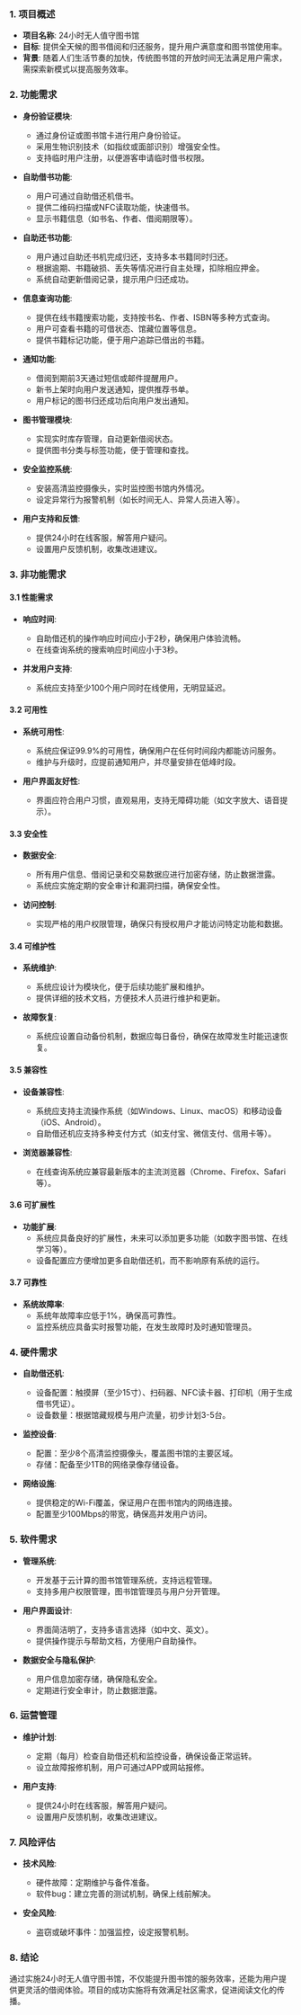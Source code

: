 ### 1. 项目概述
- **项目名称**: 24小时无人值守图书馆
- **目标**: 提供全天候的图书借阅和归还服务，提升用户满意度和图书馆使用率。
- **背景**: 随着人们生活节奏的加快，传统图书馆的开放时间无法满足用户需求，需探索新模式以提高服务效率。

### 2. 功能需求

- **身份验证模块**:
  - 通过身份证或图书馆卡进行用户身份验证。
  - 采用生物识别技术（如指纹或面部识别）增强安全性。
  - 支持临时用户注册，以便游客申请临时借书权限。

- **自助借书功能**:
  - 用户可通过自助借还机借书。
  - 提供二维码扫描或NFC读取功能，快速借书。
  - 显示书籍信息（如书名、作者、借阅期限等）。

- **自助还书功能**:
  - 用户通过自助还书机完成归还，支持多本书籍同时归还。
  - 根据逾期、书籍破损、丢失等情况进行自主处理，扣除相应押金。
  - 系统自动更新借阅记录，提示用户归还成功。

- **信息查询功能**:
  - 提供在线书籍搜索功能，支持按书名、作者、ISBN等多种方式查询。
  - 用户可查看书籍的可借状态、馆藏位置等信息。
  - 提供书籍标记功能，便于用户追踪已借出的书籍。

- **通知功能**:
  - 借阅到期前3天通过短信或邮件提醒用户。
  - 新书上架时向用户发送通知，提供推荐书单。
  - 用户标记的图书归还成功后向用户发出通知。

- **图书管理模块**:
  - 实现实时库存管理，自动更新借阅状态。
  - 提供图书分类与标签功能，便于管理和查找。

- **安全监控系统**:
  - 安装高清监控摄像头，实时监控图书馆内外情况。
  - 设定异常行为报警机制（如长时间无人、异常人员进入等）。

- **用户支持和反馈**:
  - 提供24小时在线客服，解答用户疑问。
  - 设置用户反馈机制，收集改进建议。

### 3. 非功能需求

#### 3.1 性能需求
- **响应时间**:
  - 自助借还机的操作响应时间应小于2秒，确保用户体验流畅。
  - 在线查询系统的搜索响应时间应小于3秒。

- **并发用户支持**:
  - 系统应支持至少100个用户同时在线使用，无明显延迟。

#### 3.2 可用性
- **系统可用性**:
  - 系统应保证99.9%的可用性，确保用户在任何时间段内都能访问服务。
  - 维护与升级时，应提前通知用户，并尽量安排在低峰时段。

- **用户界面友好性**:
  - 界面应符合用户习惯，直观易用，支持无障碍功能（如文字放大、语音提示）。

#### 3.3 安全性
- **数据安全**:
  - 所有用户信息、借阅记录和交易数据应进行加密存储，防止数据泄露。
  - 系统应实施定期的安全审计和漏洞扫描，确保安全性。

- **访问控制**:
  - 实现严格的用户权限管理，确保只有授权用户才能访问特定功能和数据。

#### 3.4 可维护性
- **系统维护**:
  - 系统应设计为模块化，便于后续功能扩展和维护。
  - 提供详细的技术文档，方便技术人员进行维护和更新。

- **故障恢复**:
  - 系统应设置自动备份机制，数据应每日备份，确保在故障发生时能迅速恢复。

#### 3.5 兼容性
- **设备兼容性**:
  - 系统应支持主流操作系统（如Windows、Linux、macOS）和移动设备（iOS、Android）。
  - 自助借还机应支持多种支付方式（如支付宝、微信支付、信用卡等）。

- **浏览器兼容性**:
  - 在线查询系统应兼容最新版本的主流浏览器（Chrome、Firefox、Safari等）。

#### 3.6 可扩展性
- **功能扩展**:
  - 系统应具备良好的扩展性，未来可以添加更多功能（如数字图书馆、在线学习等）。
  - 设备配置应方便增加更多自助借还机，而不影响原有系统的运行。

#### 3.7 可靠性
- **系统故障率**:
  - 系统年故障率应低于1%，确保高可靠性。
  - 监控系统应具备实时报警功能，在发生故障时及时通知管理员。

### 4. 硬件需求
- **自助借还机**:
  - 设备配置：触摸屏（至少15寸）、扫码器、NFC读卡器、打印机（用于生成借书凭证）。
  - 设备数量：根据馆藏规模与用户流量，初步计划3-5台。

- **监控设备**:
  - 配置：至少8个高清监控摄像头，覆盖图书馆的主要区域。
  - 存储：配备至少1TB的网络录像存储设备。

- **网络设施**:
  - 提供稳定的Wi-Fi覆盖，保证用户在图书馆内的网络连接。
  - 配置至少100Mbps的带宽，确保高并发用户访问。

### 5. 软件需求
- **管理系统**:
  - 开发基于云计算的图书馆管理系统，支持远程管理。
  - 支持多用户权限管理，图书馆管理员与用户分开管理。

- **用户界面设计**:
  - 界面简洁明了，支持多语言选择（如中文、英文）。
  - 提供操作提示与帮助文档，方便用户自助操作。

- **数据安全与隐私保护**:
  - 用户信息加密存储，确保隐私安全。
  - 定期进行安全审计，防止数据泄露。

### 6. 运营管理
- **维护计划**:
  - 定期（每月）检查自助借还机和监控设备，确保设备正常运转。
  - 设立故障报修机制，用户可通过APP或网站报修。

- **用户支持**:
  - 提供24小时在线客服，解答用户疑问。
  - 设置用户反馈机制，收集改进建议。

### 7. 风险评估
- **技术风险**:
  - 硬件故障：定期维护与备件准备。
  - 软件bug：建立完善的测试机制，确保上线前解决。

- **安全风险**:
  - 盗窃或破坏事件：加强监控，设定报警机制。

### 8. 结论
通过实施24小时无人值守图书馆，不仅能提升图书馆的服务效率，还能为用户提供更灵活的借阅体验。项目的成功实施将有效满足社区需求，促进阅读文化的传播。
